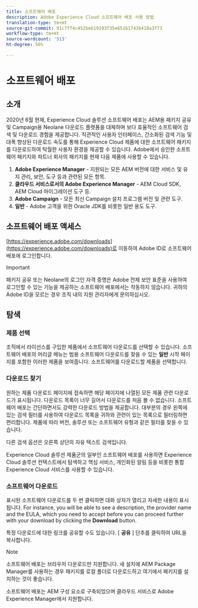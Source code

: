 ```yaml
---
title: 소프트웨어 배포
description: Adobe Experience Cloud 소프트웨어 배포 사용 방법
translation-type: tm+mt
source-git-commit: 91c7ff4c452beb19193f35e65161743b418a3f73
workflow-type: tm+mt
source-wordcount: '513'
ht-degree: 56%

---
```



# 소프트웨어 배포

## 소개

2020년 6월 현재, Experience Cloud 솔루션 소프트웨어 배포는 AEM용 패키지 공유 및 Campaign용 Neolane 다운로드 플랫폼을 대체하며 보다 효율적인 소프트웨어 검색 및 다운로드 경험을 제공합니다. 직관적인 사용자 인터페이스, 간소화된 검색 기능 및 대폭 향상된 다운로드 속도를 통해 Experience Cloud 제품에 대한 소프트웨어 패키지를 다운로드하여 탁월한 사용자 환경을 제공할 수 있습니다. Adobe에서 승인한 소프트웨어 패키지와 파트너 회사의 패키지를 현재 다음 제품에 사용할 수 있습니다.

1. **Adobe Experience Manager** - 지원되는 모든 AEM 버전에 대한 서비스 및 유지 관리, 보안, 도구 등과 관련된 모든 항목.
1. **클라우드 서비스로서의 Adobe Experience Manager** - AEM Cloud SDK, AEM Cloud 마이그레이션 도구 등.
1. **Adobe Campaign** - 모든 최신 Campaign 설치 프로그램 버전 및 관련 도구.
1. **일반** - Adobe 고객을 위한 Oracle JDK를 비롯한 일반 용도 도구.

## 소프트웨어 배포 액세스

[https://experience.adobe.com/downloads](https://experience.adobe.com/downloads)로 이동하여 Adobe ID로 소프트웨어 배포에 로그인합니다.

>[!IMPORTANT]
>
>패키지 공유 또는 Neolane의 로그인 자격 증명은 Adobe 전체 보안 표준을 사용하여 로그인할 수 있는 기능을 제공하는 소프트웨어 배포에서는 작동하지 않습니다. 귀하의 Adobe ID을 모르는 경우 조직 내의 지원 관리자에게 문의하십시오.

## 탐색

### 제품 선택

조직에서 라이선스를 구입한 제품에서 소프트웨어 다운로드를 선택할 수 있습니다. 소프트웨어 배포의 머리글 메뉴는 범용 소프트웨어 다운로드를 찾을 수 있는 **일반** 시작 페이지를 포함한 이러한 제품을 보여줍니다. 소프트웨어를 다운로드할 제품을 선택합니다.

### 다운로드 찾기

원하는 제품 다운로드 페이지에 접속하면 해당 페이지에 나열된 모든 제품 관련 다운로드가 표시됩니다. 다운로드 목록이 너무 길어서 다운로드를 처음 볼 수 없습니다. 소프트웨어 배포는 간단하면서도 강력한 다운로드 방법을 제공합니다. 대부분의 경우 왼쪽에 있는 검색 필터를 사용하여 다운로드 목록을 귀하와 관련이 있는 목록으로 필터링하면 편리합니다. 제품에 따라 버전, 솔루션 또는 소프트웨어 유형과 같은 필터를 찾을 수 있습니다.

다른 검색 옵션은 오른쪽 상단의 자유 텍스트 검색입니다.

Experience Cloud 솔루션 제품군의 일부인 소프트웨어 배포를 사용하면 Experience Cloud 솔루션 컨텍스트에서 탐색하고 핵심 서비스, 개인화된 알림 등을 비롯한 통합 Experience Cloud 서비스를 사용할 수 있습니다.

### 소프트웨어 다운로드

표시된 소프트웨어 다운로드를 두 번 클릭하면 대화 상자가 열리고 자세한 내용이 표시됩니다. For instance, you will be able to see a description, the provider name and the EULA, which you need to accept before you can proceed further with your download by clicking the **Download** button.

특정 다운로드에 대한 링크를 공유할 수도 있습니다. [ **공유** ] 단추를 클릭하여 URL을 복사합니다.

>[!NOTE]
>
>소프트웨어 배포는 브라우저 다운로드만 지원합니다. 새 설치에 AEM Package Manager를 사용하는 경우 패키지를 로컬 폴더로 다운로드하고 여기에서 패키지를 설치하는 것이 좋습니다.

소프트웨어 배포는 AEM 구성 요소로 구축되었으며 클라우드 서비스로 Adobe Experience Manager에서 지원합니다.
